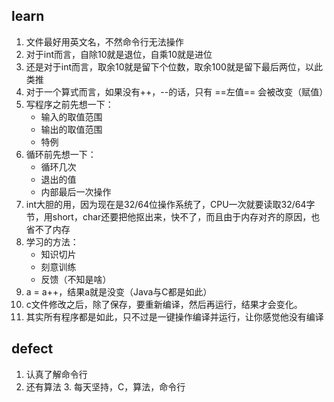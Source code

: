 ## learn

1. 文件最好用英文名，不然命令行无法操作
2. 对于int而言，自除10就是退位，自乘10就是进位
3. 还是对于int而言，取余10就是留下个位数，取余100就是留下最后两位，以此类推
4. 对于一个算式而言，如果没有++，--的话，只有 ==左值== 会被改变（赋值）
5. 写程序之前先想一下：
   * 输入的取值范围
   * 输出的取值范围
   * 特例
6. 循环前先想一下：
   * 循环几次
   * 退出的值
   * 内部最后一次操作
7. int大胆的用，因为现在是32/64位操作系统了，CPU一次就要读取32/64字节，用short，char还要把他抠出来，快不了，而且由于内存对齐的原因，也省不了内存
8. 学习的方法：
   * 知识切片
   * 刻意训练
   * 反馈（不知是啥）
9. a = a++，结果a就是没变（Java与C都是如此）
10. c文件修改之后，除了保存，要重新编译，然后再运行，结果才会变化。
11. 其实所有程序都是如此，只不过是一键操作编译并运行，让你感觉他没有编译

## defect

1. 认真了解命令行
2. 还有算法
   3. 每天坚持，C，算法，命令行 